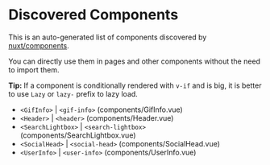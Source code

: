 # Discovered Components

This is an auto-generated list of components discovered by [nuxt/components](https://github.com/nuxt/components).

You can directly use them in pages and other components without the need to import them.

**Tip:** If a component is conditionally rendered with `v-if` and is big, it is better to use `Lazy` or `lazy-` prefix to lazy load.

- `<GifInfo>` | `<gif-info>` (components/GifInfo.vue)
- `<Header>` | `<header>` (components/Header.vue)
- `<SearchLightbox>` | `<search-lightbox>` (components/SearchLightbox.vue)
- `<SocialHead>` | `<social-head>` (components/SocialHead.vue)
- `<UserInfo>` | `<user-info>` (components/UserInfo.vue)
